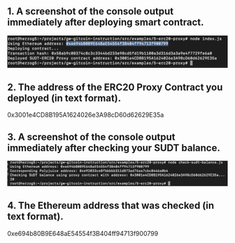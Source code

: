 ## 1. A screenshot of the console output immediately after deploying smart contract.
![](./contractDeploy.png)
## 2. The address of the ERC20 Proxy Contract you deployed (in text format).
0x3001e4CD8B195A1624026e3A98cD60d62629E35a
## 3. A screenshot of the console output immediately after checking your SUDT balance.
![](./sudtBalance.png)
## 4. The Ethereum address that was checked (in text format).
0xe694b80B9E648aE54554f3B404ff94713f900799
